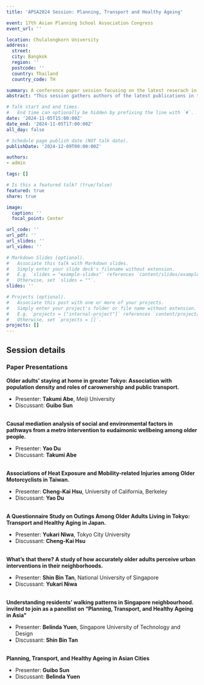 ```yaml
---
title: 'APSA2024 Session: Planning, Transport and Healthy Ageing'

event: 17th Asian Planning School Association Congress
event_url: ''

location: Chulalongkorn University
address:
  street: 
  city: Bangkok
  region: ''
  postcode: ''
  country: Thailand
  country_code: TH

summary: A conference paper session focusing on the latest reserach in planning, transport, and healthy ageing in Asian countries. 
abstract: "This session gathers authors of the latest publications in the Special Issue of Planning, Transport and Healthy Ageing in Asia for the Journal of Transport & Health."

# Talk start and end times.
#   End time can optionally be hidden by prefixing the line with `#`.
date: '2024-11-05T15:00:00Z'
date_end: '2024-11-05T17:00:00Z'
all_day: false

# Schedule page publish date (NOT talk date).
publishDate: '2024-12-09T00:00:00Z'

authors: 
- admin

tags: []

# Is this a featured talk? (true/false)
featured: true
share: true

image:
  caption: ''
  focal_point: Center

url_code: ''
url_pdf: ''
url_slides: ''
url_video: ''

# Markdown Slides (optional).
#   Associate this talk with Markdown slides.
#   Simply enter your slide deck's filename without extension.
#   E.g. `slides = "example-slides"` references `content/slides/example-slides.md`.
#   Otherwise, set `slides = ""`.
slides: ''

# Projects (optional).
#   Associate this post with one or more of your projects.
#   Simply enter your project's folder or file name without extension.
#   E.g. `projects = ["internal-project"]` references `content/project/deep-learning/index.md`.
#   Otherwise, set `projects = []`.
projects: []
---
```


## **Session details**

### Paper Presentations

**Older adults’ staying at home in greater Tokyo: Association with population density and roles of carownership and public transport.**
- Presenter: **Takumi Abe**, Meiji University
- Discussant: **Guibo Sun**
<br></br>

**Causal mediation analysis of social and environmental factors in pathways from a metro intervention to eudaimonic wellbeing among older people.**
- Presenter: **Yao Du**
- Discussant: **Takumi Abe**
<br></br>

**Associations of Heat Exposure and Mobility-related Injuries among Older Motorcyclists in Taiwan.**
- Presenter: **Cheng-Kai Hsu**, University of California, Berkeley
- Discussant: **Yao Du**
<br></br>

**A Questionnaire Study on Outings Among Older Adults Living in Tokyo: Transport and Healthy Aging in Japan.**
- Presenter: **Yukari Niwa**, Tokyo City University
- Discussant: **Cheng-Kai Hsu**
<br></br>

**What’s that there? A study of how accurately older adults perceive urban interventions in their neighborhoods.**
- Presenter: **Shin Bin Tan**, National University of Singapore
- Discussant: **Yukari Niwa**
<br></br>

**Understanding residents’ walking patterns in Singapore neighbourhood. invited to join as a panellist on “Planning, Transport, and Healthy Ageing in Asia"**
- Presenter: **Belinda Yuen**, Singapore University of Technology and Design
- Discussant: **Shin Bin Tan**
<br></br>

**Planning, Transport, and Healthy Ageing in Asian Cities**
- Presenter: **Guibo Sun**
- Discussant: **Belinda Yuen**

